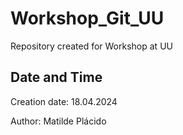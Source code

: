 # Workshop_Git_UU
Repository created for Workshop at UU

## Date and Time

Creation date: 18.04.2024

Author: Matilde Plácido
